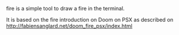 fire is a simple tool to draw a fire in the terminal.

It is based on the fire introduction on Doom on PSX as described on
http://fabiensanglard.net/doom_fire_psx/index.html
